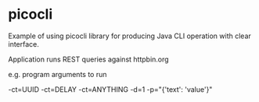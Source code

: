 # picocli

Example of using picocli library for producing Java CLI operation with clear interface.

Application runs REST queries against httpbin.org

e.g. program arguments to run

-ct=UUID -ct=DELAY -ct=ANYTHING -d=1 -p="{'text': 'value'}"